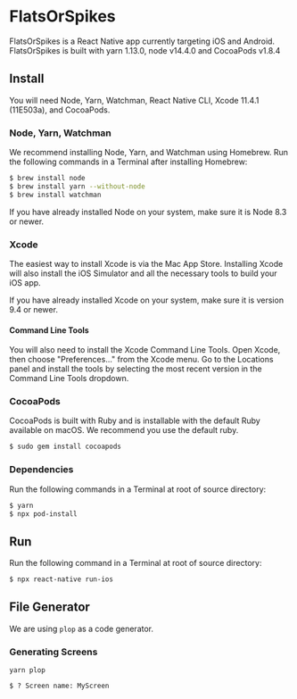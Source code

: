 # FlatsOrSpikes

FlatsOrSpikes is a React Native app currently targeting iOS and Android.
FlatsOrSpikes is built with yarn 1.13.0, node v14.4.0 and CocoaPods v1.8.4

## Install

You will need Node, Yarn, Watchman, React Native CLI, Xcode 11.4.1 (11E503a), and CocoaPods.

### Node, Yarn, Watchman

We recommend installing Node, Yarn, and Watchman using Homebrew. Run the following commands in a Terminal after installing Homebrew:

```sh
$ brew install node
$ brew install yarn --without-node
$ brew install watchman
```

If you have already installed Node on your system, make sure it is Node 8.3 or newer.

### Xcode

The easiest way to install Xcode is via the Mac App Store. Installing Xcode will also install the iOS Simulator and all the necessary tools to build your iOS app.

If you have already installed Xcode on your system, make sure it is version 9.4 or newer.

#### Command Line Tools

You will also need to install the Xcode Command Line Tools. Open Xcode, then choose "Preferences..." from the Xcode menu. Go to the Locations panel and install the tools by selecting the most recent version in the Command Line Tools dropdown.

### CocoaPods

CocoaPods is built with Ruby and is installable with the default Ruby available on macOS. We recommend you use the default ruby.

```sh
$ sudo gem install cocoapods
```

### Dependencies

Run the following commands in a Terminal at root of source directory:

```sh
$ yarn
$ npx pod-install
```
## Run

Run the following command in a Terminal at root of source directory:

```sh
$ npx react-native run-ios
```

## File Generator

We are using `plop` as a code generator.

### Generating Screens

```
yarn plop

$ ? Screen name: MyScreen
```

